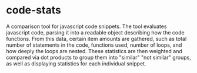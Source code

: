 # code-stats

A comparison tool for javascript code snippets. The tool evaluates javascript code, parsing it into a readable object describing how the code functions. From this data, certain item amounts are gathered, such as total number of statements in the code, functions used, number of loops, and how deeply the loops are nested. These statistics are then weighted and compared via dot products to group them into "similar" "not similar" groups, as well as displaying statistics for each individual snippet.